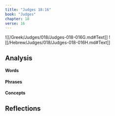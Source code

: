 ```yaml
---
title: "Judges 18:16"
book: "Judges"
chapter: 18
verse: 16
---
```

![[/Greek/Judges/018/Judges-018-016G.md#Text]]
![[/Hebrew/Judges/018/Judges-018-016H.md#Text]]

## Analysis

#### Words

#### Phrases

#### Concepts

## Reflections
